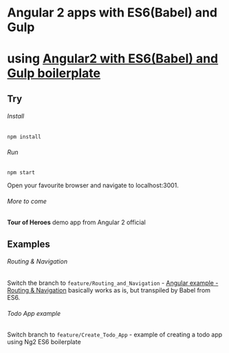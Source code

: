# Angular 2 apps with ES6(Babel) and Gulp
# using [Angular2 with ES6(Babel) and Gulp boilerplate](https://github.com/adrianburcin/angular2-es6-babel-boilerplate)

## Try

###### Install
```
npm install
```

###### Run
```
npm start
```
Open your favourite browser and navigate to localhost:3001.

###### More to come
**Tour of Heroes** demo app from Angular 2 official

## Examples

###### Routing & Navigation
Switch the branch to ```feature/Routing_and_Navigation``` - [Angular example - Routing & Navigation](https://angular.io/docs/ts/latest/guide/router.html) basically works as is, but transpiled by Babel from ES6.

###### Todo App example
Switch branch to ```feature/Create_Todo_App``` - example of creating a todo app using Ng2 ES6 boilerplate
